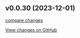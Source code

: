 ## v0.0.30 (2023-12-01)

[compare changes](https://github.com/emekaorji/speed-test/compare/v1.0.0...v0.0.30 '2023-12-01')

[View changes on GitHub](https://github.com/emekaorji/speed-test/compare/v1.0.0...v0.0.30 '2023-12-01')
